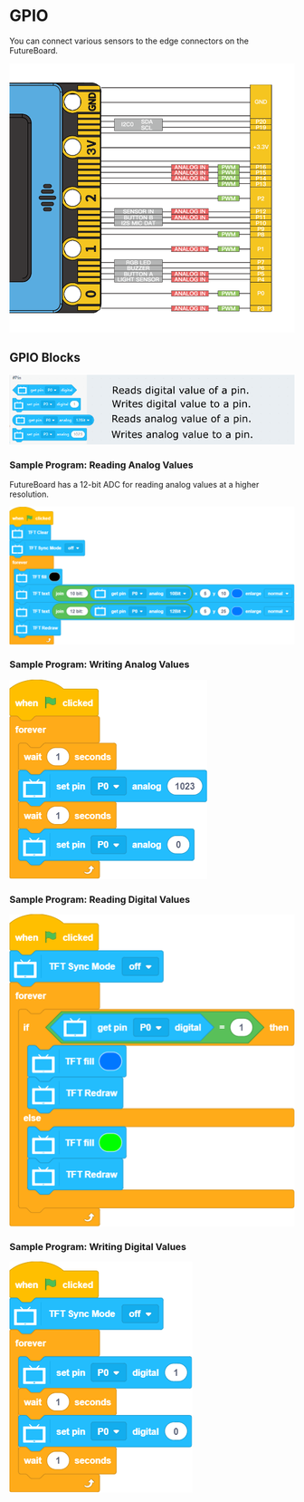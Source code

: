 # GPIO

You can connect various sensors to the edge connectors on the FutureBoard.

![](../images/pins1.png)


## GPIO Blocks

![](../images/gpio_en.png)

### Sample Program: Reading Analog Values

FutureBoard has a 12-bit ADC for reading analog values at a higher resolution.

![](../images/gpio_code1en.png)

### Sample Program: Writing Analog Values

![](../images/gpio_code2en.png)

### Sample Program: Reading Digital Values

![](../images/gpio_code3en.png)

### Sample Program: Writing Digital Values

![](../images/gpio_code4en.png)